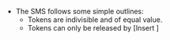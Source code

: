 - The SMS follows some simple outlines:
	- Tokens are indivisible and of equal value.
	- Tokens can only be released by [Insert ]